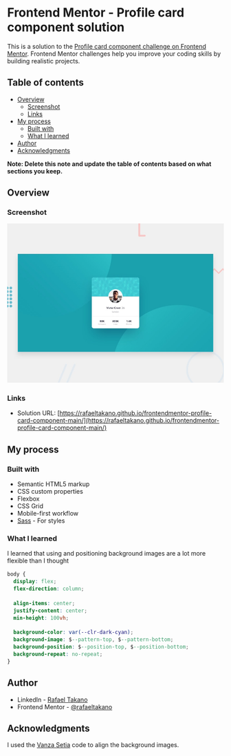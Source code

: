 # Frontend Mentor - Profile card component solution

This is a solution to the [Profile card component challenge on Frontend Mentor](https://www.frontendmentor.io/challenges/profile-card-component-cfArpWshJ). Frontend Mentor challenges help you improve your coding skills by building realistic projects.

## Table of contents

- [Overview](#overview)
  - [Screenshot](#screenshot)
  - [Links](#links)
- [My process](#my-process)
  - [Built with](#built-with)
  - [What I learned](#what-i-learned)
- [Author](#author)
- [Acknowledgments](#acknowledgments)

**Note: Delete this note and update the table of contents based on what sections you keep.**

## Overview

### Screenshot

![](./screenshot.jpg)

### Links

- Solution URL: [https://rafaeltakano.github.io/frontendmentor-profile-card-component-main/](https://rafaeltakano.github.io/frontendmentor-profile-card-component-main/)

## My process

### Built with

- Semantic HTML5 markup
- CSS custom properties
- Flexbox
- CSS Grid
- Mobile-first workflow
- [Sass](https://sass-lang.com/) - For styles

### What I learned

I learned that using and positioning background images are a lot more flexible than I thought

```css
body {
  display: flex;
  flex-direction: column;

  align-items: center;
  justify-content: center;
  min-height: 100vh;

  background-color: var(--clr-dark-cyan);
  background-image: $--pattern-top, $--pattern-bottom;
  background-position: $--position-top, $--position-bottom;
  background-repeat: no-repeat;
}
```

## Author

- LinkedIn - [Rafael Takano](https://www.linkedin.com/in/rafaeltakano1/)
- Frontend Mentor - [@rafaeltakano](https://www.frontendmentor.io/profile/rafaeltakano)

## Acknowledgments

I used the [Vanza Setia](https://www.frontendmentor.io/profile/vanzasetia) code to align the background images.
